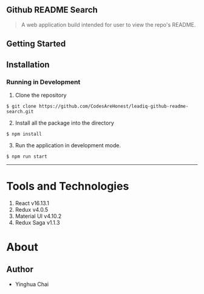 ## Github README Search

> A web application build intended for user to view the repo's README. 

## Getting Started 

Installation 
------------

### Running in Development


1. Clone the repository 
```
$ git clone https://github.com/CodesAreHonest/leadiq-github-readme-search.git
```

2. Install all the package into the directory
```$xslt
$ npm install
```

3. Run the application in development mode.
```$xslt
$ npm run start
```

***

Tools and Technologies
======================
1. React v16.13.1
2. Redux v4.0.5
3. Material UI v4.10.2 
4. Redux Saga v1.1.3


About
=====
Author
------
- Yinghua Chai
